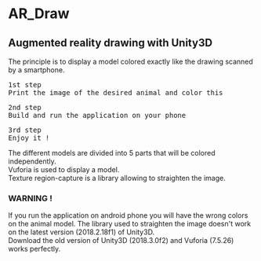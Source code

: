 # AR_Draw #
## Augmented reality drawing with Unity3D ##
The principle is to display a model colored exactly like the drawing scanned by a smartphone.
<pre>1st step
Print the image of the desired animal and color this</pre>
<pre>2nd step
Build and run the application on your phone</pre>
<pre>3rd step
Enjoy it !</pre>

The different models are divided into 5 parts that will be colored independently.  
Vuforia is used to display a model.  
Texture region-capture is a library allowing to straighten the image.

### WARNING ! ###
If you run the application on android phone you will have the wrong colors on the animal model. The library used to straighten the image doesn't work on the latest version (2018.2.18f1) of Unity3D.  
Download the old version of Unity3D (2018.3.0f2) and Vuforia (7.5.26) works perfectly.
